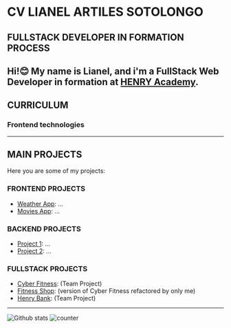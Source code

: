 # CV LIANEL ARTILES SOTOLONGO
## FULLSTACK DEVELOPER IN FORMATION PROCESS

Hi!😊
My name is Lianel, and i'm a FullStack Web Developer in formation at [HENRY Academy](https://www.soyhenry.com/). 
---
## CURRICULUM

### Frontend technologies

---
## MAIN PROJECTS
Here you are some of my projects:

### FRONTEND PROJECTS
- [Weather App](http://github.com/larts85/...): ...
- [Movies App](http://github.com/larts85/...): ...

### BACKEND PROJECTS
- [Project 1](http://github.com/larts85/...): ...
- [Project 2](http://github.com/larts85/...): ...

### FULLSTACK PROJECTS
- [Cyber Fitness](http://github.com/larts85/...): (Team Project)
- [Fitness Shop](http://github.com/larts85/...): (version of Cyber Fitness refactored by only me)
- [Henry Bank](http://github.com/larts85/...): (Team Project)
---
![Github stats](https://github-readme-stats.vercel.app/api?username=larts85)
![counter](https://[YourEndpoint].m.pipedream.net)
